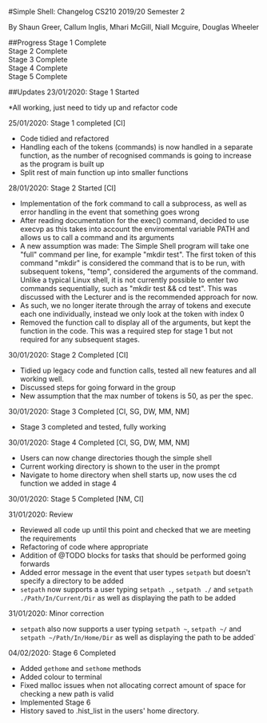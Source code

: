 #Simple Shell: Changelog
CS210 2019/20 Semester 2

By Shaun Greer, Callum Inglis, Mhari McGill, Niall Mcguire, Douglas Wheeler  

##Progress
Stage 1 Complete  
Stage 2 Complete  
Stage 3 Complete  
Stage 4 Complete  
Stage 5 Complete  

##Updates
23/01/2020: Stage 1 Started

*All working, just need to tidy up and refactor code

25/01/2020: Stage 1 completed [CI]

* Code tidied and refactored
* Handling each of the tokens (commands) is now handled in a separate function, as the number of recognised commands
      is going to increase as the program is built up
* Split rest of main function up into smaller functions
      
28/01/2020: Stage 2 Started [CI]

* Implementation of the fork command to call a subprocess, as well as error handling in the event that something goes
wrong
* After reading documentation for the exec() command, decided to use execvp as this takes into account the enviromental
variable PATH and allows us to call a command and its arguments
* A new assumption was made: The Simple Shell program will take one "full" command per line, for example "mkdir test".
The first token of this command "mkdir" is considered the command that is to be run, with subsequent tokens, "temp", 
considered the arguments of the command. Unlike a typical Linux shell, it is not currently possible to enter two commands
sequentially, such as "mkdir test && cd test". This was discussed with the Lecturer and is the recommended approach for
now.
* As such, we no longer iterate through the array of tokens and execute each one individually, instead we only look at
the token with index 0
* Removed the function call to display all of the arguments, but kept the function in the code. This was a required step
for stage 1 but not required for any subsequent stages.

30/01/2020: Stage 2 Completed [CI]
* Tidied up legacy code and function calls, tested all new features and all working well.
* Discussed steps for going forward in the group
* New assumption that the max number of tokens is 50, as per the spec.

30/01/2020: Stage 3 Completed [CI, SG, DW, MM, NM]
* Stage 3 completed and tested, fully working

30/01/2020: Stage 4 Completed [CI, SG, DW, MM, NM]
* Users can now change directories though the simple shell
* Current working directory is shown to the user in the prompt
* Navigate to home directory when shell starts up, now uses the cd function we added in stage 4

30/01/2020: Stage 5 Completed [NM, CI]

31/01/2020: Review  
* Reviewed all code up until this point and checked that we are meeting the requirements
* Refactoring of code where appropriate
* Addition of @TODO blocks for tasks that should be performed going forwards
* Added error message in the event that user types `setpath` but doesn't specify a directory to be added
* `setpath` now supports a user typing `setpath .`, `setpath ./` and `setpath ./Path/In/Current/Dir` as well as displaying the path to be added

31/01/2020: Minor correction
* `setpath` also now supports a user typing `setpath ~`, `setpath ~/` and `setpath ~/Path/In/Home/Dir` as well as displaying the path to be added`

04/02/2020: Stage 6 Completed
* Added `gethome` and `sethome` methods
* Added colour to terminal
* Fixed malloc issues when not allocating correct amount of space for checking a new path is valid
* Implemented Stage 6
* History saved to .hist_list in the users' home directory.